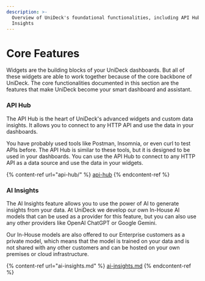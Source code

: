 ```yaml
---
description: >-
  Overview of UniDeck's foundational functionalities, including API Hub and AI
  Insights
---
```


# Core Features

Widgets are the building blocks of your UniDeck dashboards. But all of these widgets are able to work together because of the core backbone of UniDeck. The core functionalities documented in this section are the features that make UniDeck become your smart dashboard and assistant.

### API Hub

The API Hub is the heart of UniDeck's advanced widgets and custom data insights. It allows you to connect to any HTTP API and use the data in your dashboards.

You have probably used tools like Postman, Insomnia, or even curl to test APIs before. The API Hub is similar to these tools, but it is designed to be used in your dashboards. You can use the API Hub to connect to any HTTP API as a data source and use the data in your widgets.

{% content-ref url="api-hub/" %}
[api-hub](api-hub/)
{% endcontent-ref %}

### AI Insights

The AI Insights feature allows you to use the power of AI to generate insights from your data. At UniDeck we develop our own In-House AI models that can be used as a provider for this feature, but you can also use any other providers like OpenAI ChatGPT or Google Gemini.

Our In-House models are also offered to our Enterprise customers as a private model, which means that the model is trained on your data and is not shared with any other customers and can be hosted on your own premises or cloud infrastructure.

{% content-ref url="ai-insights.md" %}
[ai-insights.md](ai-insights.md)
{% endcontent-ref %}

